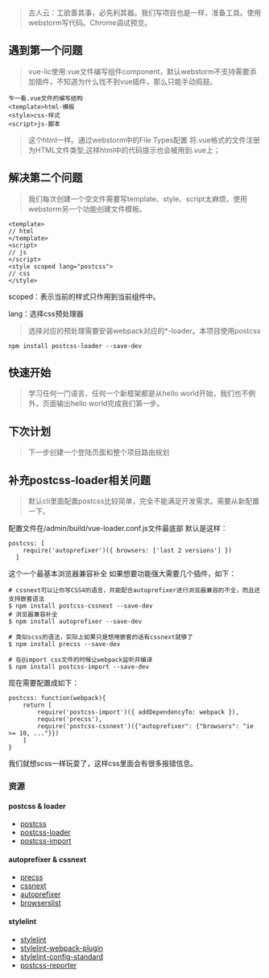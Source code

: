 > 古人云：工欲善其事，必先利其器。我们写项目也是一样，准备工具。使用webstorm写代码。Chrome调试预览。

## 遇到第一个问题

> vue-lic使用.vue文件编写组件component，默认webstorm不支持需要添加插件，不知道为什么找不到vue插件，那么只能手动捣鼓。
```
乍一看.vue文件的编写结构
<template>html-模板
<style>css-样式
<script>js-脚本
```
> 这个html一样。通过webstorm中的File Types配置 将.vue格式的文件注册为HTML文件类型,这样html中的代码提示也会被用到.vue上；

## 解决第二个问题

> 我们每次创建一个空文件需要写template、style、script太麻烦，使用webstorm另一个功能创建文件模板。
```
<template>
// html
</template>
<script>
// js
</script>
<style scoped lang="postcss">
// css
</style>
```
scoped：表示当前的样式只作用到当前组件中。

lang：选择css预处理器
> 选择对应的预处理需要安装webpack对应的*-loader。本项目使用postcss

```
npm install postcss-loader --save-dev
```

## 快速开始

> 学习任何一门语言、任何一个新框架都是从hello world开始，我们也不例外，页面输出hello world完成我们第一步。

## 下次计划

> 下一步创建一个登陆页面和整个项目路由规划

## 补充postcss-loader相关问题
> 默认cli里面配置postcss比较简单，完全不能满足开发需求。需要从新配置一下。

配置文件在/admin/build/vue-loader.conf.js文件最底部
默认是这样：
~~~
postcss: [
    require('autoprefixer')({ browsers: ['last 2 versions'] })
  ]
~~~
这个一个最基本浏览器兼容补全
如果想要功能强大需要几个插件，如下：
```
# cssnext可以让你写CSS4的语言，并能配合autoprefixer进行浏览器兼容的不全，而且还支持嵌套语法
$ npm install postcss-cssnext --save-dev
# 浏览器兼容补全
$ npm install autoprefixer --save-dev

# 类似scss的语法，实际上如果只是想用嵌套的话有cssnext就够了
$ npm install precss --save-dev

# 在@import css文件的时候让webpack监听并编译
$ npm install postcss-import --save-dev
```
现在需要配置成如下：
```
postcss: function(webpack){
    return [
        require('postcss-import')({ addDependencyTo: webpack }),
        require('precss'),
        require('postcss-cssnext')({"autoprefixer": {"browsers": "ie >= 10, ..."}})
    ]
}
```
我们就想scss一样玩耍了，这样css里面会有很多报错信息。

### 资源

#### postcss & loader

- [postcss](https://github.com/postcss/postcss)
- [postcss-loader](https://github.com/postcss/postcss-loader)
- [postcss-import](https://github.com/postcss/postcss-import)

#### autoprefixer & cssnext

- [precss](https://github.com/jonathantneal/precss)
- [cssnext](http://cssnext.io/)
- [autoprefixer](https://github.com/postcss/autoprefixer)
- [browserslist](https://github.com/ai/browserslist)

#### stylelint

- [stylelint](https://github.com/stylelint/stylelint)
- [stylelint-webpack-plugin](https://github.com/vieron/stylelint-webpack-plugin)
- [stylelint-config-standard](https://github.com/stylelint/stylelint-config-standard)
- [postcss-reporter](https://github.com/postcss/postcss-reporter)
